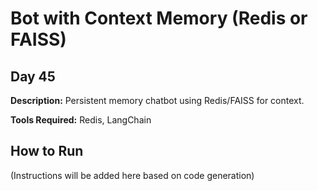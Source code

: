 # Bot with Context Memory (Redis or FAISS)

## Day 45

**Description:** Persistent memory chatbot using Redis/FAISS for context.

**Tools Required:** Redis, LangChain

## How to Run

(Instructions will be added here based on code generation)
